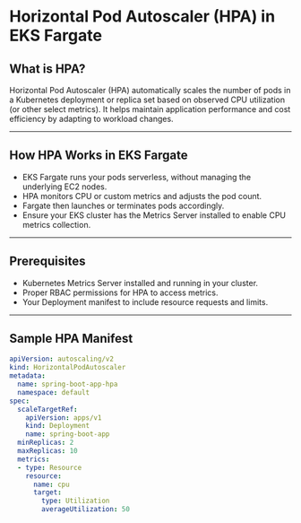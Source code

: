 # Horizontal Pod Autoscaler (HPA) in EKS Fargate

## What is HPA?

Horizontal Pod Autoscaler (HPA) automatically scales the number of pods in a Kubernetes deployment or replica set based on observed CPU utilization (or other select metrics). It helps maintain application performance and cost efficiency by adapting to workload changes.

---

## How HPA Works in EKS Fargate

- EKS Fargate runs your pods serverless, without managing the underlying EC2 nodes.
- HPA monitors CPU or custom metrics and adjusts the pod count.
- Fargate then launches or terminates pods accordingly.
- Ensure your EKS cluster has the Metrics Server installed to enable CPU metrics collection.

---

## Prerequisites

- Kubernetes Metrics Server installed and running in your cluster.
- Proper RBAC permissions for HPA to access metrics.
- Your Deployment manifest to include resource requests and limits.

---

## Sample HPA Manifest

```yaml
apiVersion: autoscaling/v2
kind: HorizontalPodAutoscaler
metadata:
  name: spring-boot-app-hpa
  namespace: default
spec:
  scaleTargetRef:
    apiVersion: apps/v1
    kind: Deployment
    name: spring-boot-app
  minReplicas: 2
  maxReplicas: 10
  metrics:
  - type: Resource
    resource:
      name: cpu
      target:
        type: Utilization
        averageUtilization: 50
